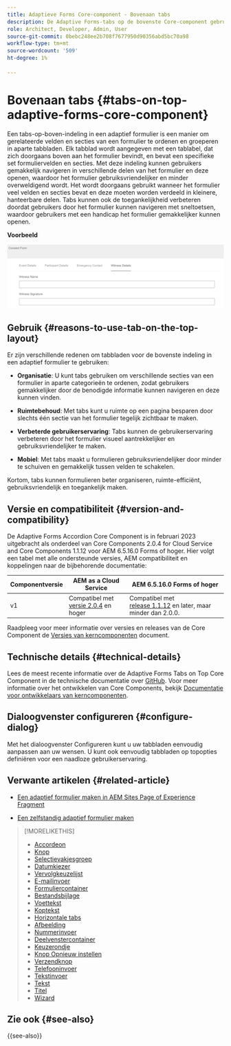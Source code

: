 ```yaml
---
title: Adaptieve Forms Core-component - Bovenaan tabs
description: De Adaptive Forms-tabs op de bovenste Core-component gebruiken of aanpassen.
role: Architect, Developer, Admin, User
source-git-commit: 0bebc248ee2b708f7677950d90356abd5bc70a98
workflow-type: tm+mt
source-wordcount: '509'
ht-degree: 1%

---
```



# Bovenaan tabs {#tabs-on-top-adaptive-forms-core-component}

Een tabs-op-boven-indeling in een adaptief formulier is een manier om gerelateerde velden en secties van een formulier te ordenen en groeperen in aparte tabbladen. Elk tabblad wordt aangegeven met een tablabel, dat zich doorgaans boven aan het formulier bevindt, en bevat een specifieke set formuliervelden en secties. Met deze indeling kunnen gebruikers gemakkelijk navigeren in verschillende delen van het formulier en deze openen, waardoor het formulier gebruiksvriendelijker en minder overweldigend wordt. Het wordt doorgaans gebruikt wanneer het formulier veel velden en secties bevat en deze moeten worden verdeeld in kleinere, hanteerbare delen. Tabs kunnen ook de toegankelijkheid verbeteren doordat gebruikers door het formulier kunnen navigeren met sneltoetsen, waardoor gebruikers met een handicap het formulier gemakkelijker kunnen openen.

**Voorbeeld**

![](/help/adaptive-forms/assets/tabs.png)

## Gebruik {#reasons-to-use-tab-on-the-top-layout}

Er zijn verschillende redenen om tabbladen voor de bovenste indeling in een adaptief formulier te gebruiken:

* **Organisatie**: U kunt tabs gebruiken om verschillende secties van een formulier in aparte categorieën te ordenen, zodat gebruikers gemakkelijker door de benodigde informatie kunnen navigeren en deze kunnen vinden.

* **Ruimtebehoud**: Met tabs kunt u ruimte op een pagina besparen door slechts één sectie van het formulier tegelijk zichtbaar te maken.

* **Verbeterde gebruikerservaring**: Tabs kunnen de gebruikerservaring verbeteren door het formulier visueel aantrekkelijker en gebruiksvriendelijker te maken.

* **Mobiel**: Met tabs maakt u formulieren gebruiksvriendelijker door minder te schuiven en gemakkelijk tussen velden te schakelen.

Kortom, tabs kunnen formulieren beter organiseren, ruimte-efficiënt, gebruiksvriendelijk en toegankelijk maken.

## Versie en compatibiliteit {#version-and-compatibility}

De Adaptive Forms Accordion Core Component is in februari 2023 uitgebracht als onderdeel van Core Components 2.0.4 for Cloud Service and Core Components 1.1.12 voor AEM 6.5.16.0 Forms of hoger. Hier volgt een tabel met alle ondersteunde versies, AEM compatibiliteit en koppelingen naar de bijbehorende documentatie:

| Componentversie | AEM as a Cloud Service | AEM 6.5.16.0 Forms of hoger |
|---|---|---|
| v1 | Compatibel met<br>[versie 2.0.4](/help/adaptive-forms/version.md) en hoger | Compatibel met<br>[release 1.1.12](/help/adaptive-forms/version.md) en later, maar minder dan 2.0.0. |

Raadpleeg voor meer informatie over versies en releases van de Core Component de [Versies van kerncomponenten](/help/adaptive-forms/version.md) document.

<!-- ## Sample Component Output {#sample-component-output}

To experience the Accordion Component as well as see examples of its configuration options as well as HTML and JSON output, visit the [Component Library](https://adobe.com/go/aem_cmp_library_accordion). -->

## Technische details {#technical-details}

Lees de meest recente informatie over de Adaptive Forms Tabs on Top Core Component in de technische documentatie over [GitHub](https://github.com/adobe/aem-core-forms-components/tree/master/ui.af.apps/src/main/content/jcr_root/apps/core/fd/components/form/tabsontop/v1/tabsontop). Voor meer informatie over het ontwikkelen van Core Components, bekijk [Documentatie voor ontwikkelaars van kerncomponenten](/help/developing/overview.md).

## Dialoogvenster configureren {#configure-dialog}

Met het dialoogvenster Configureren kunt u uw tabbladen eenvoudig aanpassen aan uw wensen. U kunt ook eenvoudig tabbladen op topopties definiëren voor een naadloze gebruikerservaring.

## Verwante artikelen {#related-article}

* [Een adaptief formulier maken in AEM Sites Page of Experience Fragment](https://experienceleague.adobe.com/docs/experience-manager-cloud-service/content/forms/adaptive-forms-authoring/create-or-add-an-adaptive-form-to-aem-sites-page.html)

* [Een zelfstandig adaptief formulier maken](https://experienceleague.adobe.com/docs/experience-manager-cloud-service/content/forms/adaptive-forms-authoring/authoring-adaptive-forms-core-components/create-an-adaptive-form-on-forms-cs/creating-adaptive-form-core-components.html)

>[!MORELIKETHIS]
>
>* [Accordeon](/help/adaptive-forms/components/accordion.md)
>* [Knop](/help/adaptive-forms/components/button.md)
>* [Selectievakjesgroep](/help/adaptive-forms/components/checkbox-group.md)
>* [Datumkiezer](/help/adaptive-forms/components/date-picker.md)
>* [Vervolgkeuzelijst](/help/adaptive-forms/components/drop-down.md)
>* [E-mailinvoer](/help/adaptive-forms/components/email-input.md)
>* [Formuliercontainer](/help/adaptive-forms/components/form-container.md)
>* [Bestandsbijlage](/help/adaptive-forms/components/file-attachment.md)
>* [Voettekst](/help/adaptive-forms/components/footer.md)
>* [Koptekst](/help/adaptive-forms/components/header.md)
>* [Horizontale tabs](/help/adaptive-forms/components/horizontal-tabs.md)
>* [Afbeelding](/help/adaptive-forms/components/image.md)
>* [Nummerinvoer](/help/adaptive-forms/components/number-input.md)
>* [Deelvenstercontainer](/help/adaptive-forms/components/panel-container.md)
>* [Keuzerondje](/help/adaptive-forms/components/radio-button.md)
>* [Knop Opnieuw instellen](/help/adaptive-forms/components/reset-button.md)
>* [Verzendknop](/help/adaptive-forms/components/submit-button.md)
>* [Telefooninvoer](/help/adaptive-forms/components/telephone-input.md)
>* [Tekstinvoer](/help/adaptive-forms/components/text-input.md)
>* [Tekst](/help/adaptive-forms/components/text.md)
>* [Titel](/help/adaptive-forms/components/title.md)
>* [Wizard](/help/adaptive-forms/components/wizard.md)

## Zie ook {#see-also}

{{see-also}}